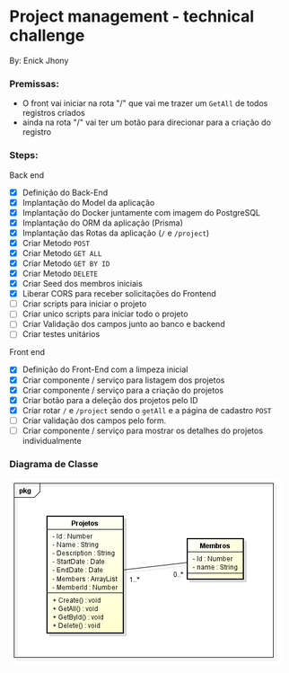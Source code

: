 # Project management - technical challenge

By: Enick Jhony

### Premissas:

- O front vai iniciar na rota "/" que vai me trazer um `GetAll` de todos registros criados
- ainda na rota "/" vai ter um botão para direcionar para a criação do registro

### Steps:
Back end
- [x] Definição do Back-End
- [x] Implantação do Model da aplicação
- [x] Implantação do Docker juntamente com imagem do PostgreSQL
- [x] Implantação do ORM da aplicação (Prisma)
- [x] Implantação das Rotas da aplicação (`/` e `/project`)
- [x] Criar Metodo `POST`
- [x] Criar Metodo `GET ALL`
- [x] Criar Metodo `GET BY ID`
- [x] Criar Metodo `DELETE`
- [x] Criar Seed dos membros iniciais
- [x] Liberar CORS para receber solicitações do Frontend
- [ ] Criar scripts para iniciar o projeto
- [ ] Criar unico scripts para iniciar todo o projeto
- [ ] Criar Validação dos campos junto ao banco e backend
- [ ] Criar testes unitários

Front end
- [x] Definição do Front-End com a limpeza inicial
- [x] Criar componente / serviço para listagem dos projetos
- [x] Criar componente / serviço para a criação do projetos
- [x] Criar botão para a deleção dos projetos pelo ID
- [x] Criar rotar `/` e `/project` sendo o `getAll` e a página de cadastro `POST`
- [ ] Criar validação dos campos pelo form.
- [ ] Criar componente / serviço para mostrar os detalhes do projetos individualmente

### Diagrama de Classe

![Diagrama de classe](./.github/ClassDiagram.png)